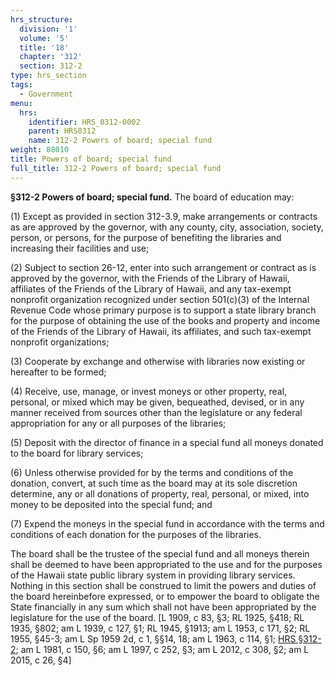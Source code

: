```yaml
---
hrs_structure:
  division: '1'
  volume: '5'
  title: '18'
  chapter: '312'
  section: 312-2
type: hrs_section
tags:
  - Government
menu:
  hrs:
    identifier: HRS_0312-0002
    parent: HRS0312
    name: 312-2 Powers of board; special fund
weight: 88010
title: Powers of board; special fund
full_title: 312-2 Powers of board; special fund
---
```

**§312-2 Powers of board; special fund.** The board of education may:

(1) Except as provided in section 312-3.9, make arrangements or contracts as are approved by the governor, with any county, city, association, society, person, or persons, for the purpose of benefiting the libraries and increasing their facilities and use;

(2) Subject to section 26-12, enter into such arrangement or contract as is approved by the governor, with the Friends of the Library of Hawaii, affiliates of the Friends of the Library of Hawaii, and any tax-exempt nonprofit organization recognized under section 501(c)(3) of the Internal Revenue Code whose primary purpose is to support a state library branch for the purpose of obtaining the use of the books and property and income of the Friends of the Library of Hawaii, its affiliates, and such tax-exempt nonprofit organizations;

(3) Cooperate by exchange and otherwise with libraries now existing or hereafter to be formed;

(4) Receive, use, manage, or invest moneys or other property, real, personal, or mixed which may be given, bequeathed, devised, or in any manner received from sources other than the legislature or any federal appropriation for any or all purposes of the libraries;

(5) Deposit with the director of finance in a special fund all moneys donated to the board for library services;

(6) Unless otherwise provided for by the terms and conditions of the donation, convert, at such time as the board may at its sole discretion determine, any or all donations of property, real, personal, or mixed, into money to be deposited into the special fund; and

(7) Expend the moneys in the special fund in accordance with the terms and conditions of each donation for the purposes of the libraries.

The board shall be the trustee of the special fund and all moneys therein shall be deemed to have been appropriated to the use and for the purposes of the Hawaii state public library system in providing library services. Nothing in this section shall be construed to limit the powers and duties of the board hereinbefore expressed, or to empower the board to obligate the State financially in any sum which shall not have been appropriated by the legislature for the use of the board. [L 1909, c 83, §3; RL 1925, §418; RL 1935, §802; am L 1939, c 127, §1; RL 1945, §1913; am L 1953, c 171, §2; RL 1955, §45-3; am L Sp 1959 2d, c 1, §§14, 18; am L 1963, c 114, §1; [HRS §312-2](/title-18/chapter-312/section-312-2/); am L 1981, c 150, §6; am L 1997, c 252, §3; am L 2012, c 308, §2; am L 2015, c 26, §4]